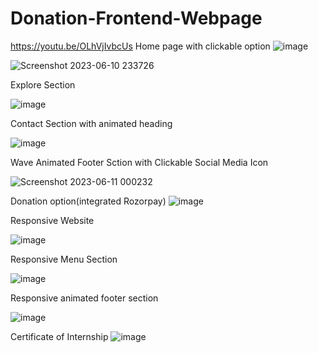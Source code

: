 # Donation-Frontend-Webpage
https://youtu.be/OLhVjIvbcUs
Home page with clickable option
![image](https://github.com/cshovik/Microsoft-FRT-Internship/assets/113230439/1a779a47-7dbd-4338-8431-0f660c85beae)


![Screenshot 2023-06-10 233726](https://github.com/cshovik/Donation-Frontend-Webpage/assets/113230439/4aefd806-34c8-467c-af2b-5332ef27a529)

Explore Section

![image](https://github.com/cshovik/Donation-Frontend-Webpage/assets/113230439/703c4f86-1b72-41f1-92aa-8e34d0cf407e)

Contact Section with animated heading

![image](https://github.com/cshovik/Donation-Frontend-Webpage/assets/113230439/6673580d-35ee-4311-a3c5-339f8cada843)

Wave Animated Footer Sction with Clickable Social Media Icon

![Screenshot 2023-06-11 000232](https://github.com/cshovik/Donation-Frontend-Webpage/assets/113230439/a14b92b3-8768-4ce2-b7a3-5d27e9b5c023)

Donation option(integrated Rozorpay)
![image](https://github.com/cshovik/Donation-Frontend-Webpage/assets/113230439/afd8e105-5ec8-420b-92d0-02278ba9889e)

Responsive Website

![image](https://github.com/cshovik/Donation-Frontend-Webpage/assets/113230439/5b559a36-8354-457c-8308-4ba18175f596)

Responsive Menu Section

![image](https://github.com/cshovik/Donation-Frontend-Webpage/assets/113230439/befac8ed-df8c-43a1-8f07-d91ca6147e49)


Responsive animated footer section

![image](https://github.com/cshovik/Donation-Frontend-Webpage/assets/113230439/ec1f5c2c-b7c5-4b94-8c31-27b3471129e2)

Certificate of Internship
![image](https://github.com/cshovik/Microsoft-FRT-Internship/assets/113230439/c9644a57-ced5-4416-8fc6-377c8246ee62)





